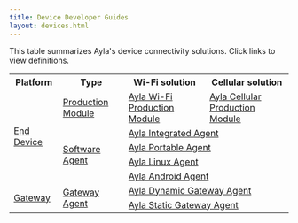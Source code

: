 ```yaml
---
title: Device Developer Guides
layout: devices.html
---
```


This table summarizes Ayla's device connectivity solutions. Click links to view definitions. 

<table>
<tr>
<th class="center">Platform</th>
<th class="center">Type</th>
<th class="center">Wi-Fi solution</th>
<th class="center">Cellular solution</th>
</tr>
<tr>
<td rowspan="5"><a href="/content/glossary/end-device.html">End Device</a></td>
<td><a href="/content/glossary/production-module.html">Production Module</a></td>
<td><a href="/content/glossary/ayla-wi-fi-production-module.html">Ayla Wi-Fi Production Module</a></td>
<td><a href="/content/glossary/ayla-cellular-production-module.html">Ayla Cellular Production Module</a></td>
</tr>
<tr>
<td rowspan="4"><a href="/content/glossary/software-agent.html">Software Agent</a></td>
<td colspan="2" class="center"><a href="/content/glossary/ayla-integrated-agent.html">Ayla Integrated Agent</a></td>
</tr>
<tr>
<td colspan="2" class="center"><a href="/content/glossary/ayla-portable-agent.html">Ayla Portable Agent</a></td>
</tr>
<tr>
<td colspan="2" class="center"><a href="/content/glossary/ayla-linux-agent.html">Ayla Linux Agent</a></td>
</tr>
<tr>
<td colspan="2" class="center"><a href="/content/glossary/ayla-android-agent.html">Ayla Android Agent</a></td>
</tr>
<tr>
<td rowspan="2"><a href="/content/glossary/gateway.html">Gateway</td>
<td rowspan="2"><a href="/content/glossary/gateway-agent.html">Gateway Agent</a></td>
<td colspan="2" class="center"><a href="/content/glossary/ayla-dynamic-gateway-agent.html">Ayla Dynamic Gateway Agent</a></td>
</tr>
<tr>
<td colspan="2" class="center"><a href="/content/glossary/ayla-static-gateway-agent.html">Ayla Static Gateway Agent</a></td>
</tr>
</table>